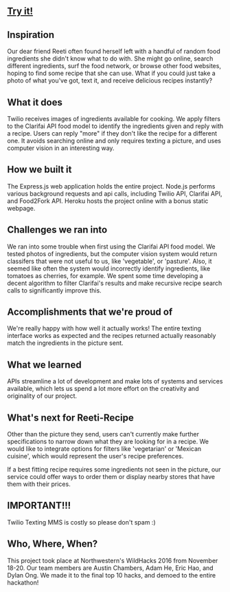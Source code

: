 ## [Try it!](https://reeti-recipe.herokuapp.com)

## Inspiration
Our dear friend Reeti often found herself left with a handful of random food ingredients she didn't know what to do with. She might go online, search different ingredients, surf the food network, or browse other food websites, hoping to find some recipe that she can use. What if you could just take a photo of what you've got, text it, and receive delicious recipes instantly?

## What it does
Twilio receives images of ingredients available for cooking. We apply filters to the Clarifai API food model to identify the ingredients given and reply with a recipe. Users can reply "more" if they don't like the recipe for a different one. It avoids searching online and only requires texting a picture, and uses computer vision in an interesting way.

## How we built it
The Express.js web application holds the entire project. Node.js performs various background requests and api calls, including Twilio API, Clarifai API, and Food2Fork API. Heroku hosts the project online with a bonus static webpage.  

## Challenges we ran into
We ran into some trouble when first using the Clarifai API food model. We tested photos of ingredients, but the computer vision system would return classifers that were not useful to us, like 'vegetable', or 'pasture'. Also, it seemed like often the system would incorrectly identify ingredients, like tomatoes as cherries, for example. We spent some time developing a decent algorithm to filter Clarifai's results and make recursive recipe search calls to significantly improve this.

## Accomplishments that we're proud of
We're really happy with how well it actually works! The entire texting interface works as expected and the recipes returned actually reasonably match the ingredients in the picture sent.

## What we learned
APIs streamline a lot of development and make lots of systems and services available, which lets us spend a lot more effort on the creativity and originality of our project. 

## What's next for Reeti-Recipe
Other than the picture they send, users can't currently make further specifications to narrow down what they are looking for in a recipe. We would like to integrate options for filters like 'vegetarian' or 'Mexican cuisine', which would represent the user's recipe preferences. 

If a best fitting recipe requires some ingredients not seen in the picture, our service could offer ways to order them or display nearby stores that have them with their prices. 

## IMPORTANT!!!
Twilio Texting MMS is costly so please don't spam :)

## Who, Where, When?
This project took place at Northwestern's WildHacks 2016 from November 18-20. Our team members are Austin Chambers, Adam He, Eric Hao, and Dylan Ong. We made it to the final top 10 hacks, and demoed to the entire hackathon!


